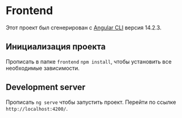 # Frontend

Этот проект был сгенерирован с [Angular CLI](https://github.com/angular/angular-cli) версия 14.2.3.

## Инициализация проекта

Прописать в папке `frontend` `npm install`, чтобы установить все необходимые зависимости.

## Development server

Прописать `ng serve` чтобы запустить проект. Перейти по ссылке `http://localhost:4200/`.
